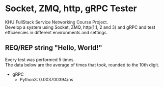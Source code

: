# Socket, ZMQ, http, gRPC Tester

KHU FullStack Service Networking Course Project.
<br>
Develop a system using Socket, ZMQ, http(1.1, 2 and 3) and gRPC and test efficiencies in different environments and settings.


## REQ/REP string "Hello, World!"

Every test was performed 5 times. <br>
The data below are the average of times that took, rounded to the 10th digit.

* gRPC
  * Python3: 0.003700394/ns
